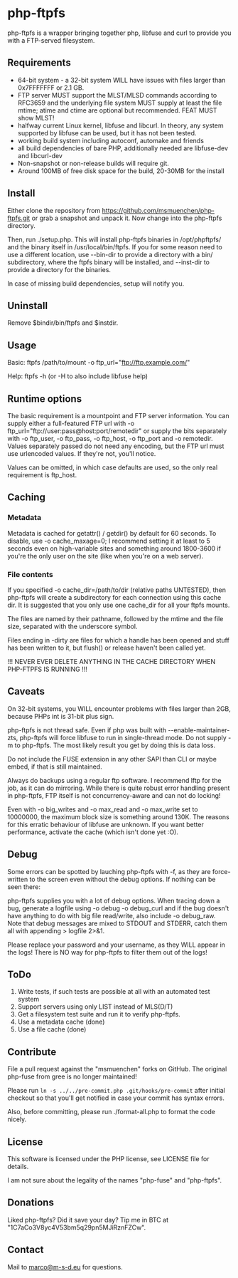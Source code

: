 # php-ftpfs
php-ftpfs is a wrapper bringing together php, libfuse and curl to provide
you with a FTP-served filesystem.

## Requirements
* 64-bit system - a 32-bit system WILL have issues with files larger than
  0x7FFFFFFF or 2.1 GB.
* FTP server MUST support the MLST/MLSD commands according to RFC3659 and
  the underlying file system MUST supply at least the file mtime; atime and
  ctime are optional but recommended. FEAT MUST show MLST!
* halfway current Linux kernel, libfuse and libcurl. In theory, any system
  supported by libfuse can be used, but it has not been tested.
* working build system including autoconf, automake and friends
* all build dependencies of bare PHP, additionally needed are libfuse-dev and
  libcurl-dev
* Non-snapshot or non-release builds will require git.
* Around 100MB of free disk space for the build, 20-30MB for the install

## Install
Either clone the repository from https://github.com/msmuenchen/php-ftpfs.git
or grab a snapshot and unpack it. Now change into the php-ftpfs directory.

Then, run ./setup.php. This will install php-ftpfs binaries in /opt/phpftpfs/
and the binary itself in /usr/local/bin/ftpfs. If you for some reason need to
use a different location, use --bin-dir to provide a directory with a bin/
subdirectory, where the ftpfs binary will be installed, and --inst-dir to
provide a directory for the binaries.

In case of missing build dependencies, setup will notify you.

## Uninstall
Remove $bindir/bin/ftpfs and $instdir.

## Usage
Basic: ftpfs /path/to/mount -o ftp_url="ftp://ftp.example.com/"

Help: ftpfs -h (or -H to also include libfuse help)

## Runtime options
The basic requirement is a mountpoint and FTP server information. You can
supply either a full-featured FTP url with -o
ftp_url="ftp://user:pass@host:port/remotedir" or supply the bits separately
with -o ftp_user, -o ftp_pass, -o ftp_host, -o ftp_port and -o remotedir. Values
separately passed do not need any encoding, but the FTP url must use
urlencoded values. If they're not, you'll notice.

Values can be omitted, in which case defaults are used, so the only real
requirement is ftp_host. 

## Caching
### Metadata
Metadata is cached for getattr() / getdir() by default for 60 seconds. To
disable, use -o cache_maxage=0; I recommend setting it at least to 5 seconds
even on high-variable sites and something around 1800-3600 if you're the only
user on the site (like when you're on a web server).

### File contents
If you specified -o cache_dir=/path/to/dir (relative paths UNTESTED), then
php-ftpfs will create a subdirectory for each connection using this cache dir.
It is suggested that you only use one cache_dir for all your ftpfs mounts.

The files are named by their pathname, followed by the mtime and the file size,
separated with the underscore symbol.

Files ending in -dirty are files for which a handle has been opened and stuff
has been written to it, but flush() or release haven't been called yet.

!!! NEVER EVER DELETE ANYTHING IN THE CACHE DIRECTORY WHEN PHP-FTPFS IS RUNNING !!!

## Caveats
On 32-bit systems, you WILL encounter problems with files larger than 2GB,
because PHPs int is 31-bit plus sign.

php-ftpfs is not thread safe. Even if php was built with
--enable-maintainer-zts, php-ftpfs will force libfuse to run in
single-thread mode. Do not supply -m to php-ftpfs. The most likely result
you get by doing this is data loss.

Do not include the FUSE extension in any other SAPI than CLI or maybe embed,
if that is still maintained.

Always do backups using a regular ftp software. I recommend lftp for the
job, as it can do mirroring. While there is quite robust error handling
present in php-ftpfs, FTP itself is not concurrency-aware and can not do
locking!

Even with -o big_writes and -o max_read and -o max_write set to 10000000,
the maximum block size is something around 130K. The reasons for this
erratic behaviour of libfuse are unknown. If you want better performance,
activate the cache (which isn't done yet :O).

## Debug
Some errors can be spotted by lauching php-ftpfs with -f, as they are
force-written to the screen even without the debug options. If nothing can
be seen there:

php-ftpfs supplies you with a lot of debug options. When tracing down a bug,
generate a logfile using -o debug -o debug_curl and if the bug doesn't have
anything to do with big file read/write, also include -o debug_raw. Note
that debug messages are mixed to STDOUT and STDERR, catch them all with
appending > logfile 2>&1.

Please replace your password and your username, as they WILL appear in the
logs! There is NO way for php-ftpfs to filter them out of the logs!

## ToDo
1. Write tests, if such tests are possible at all with an automated test system
2. Support servers using only LIST instead of MLS(D/T)
3. Get a filesystem test suite and run it to verify php-ftpfs.
4. Use a metadata cache (done)
5. Use a file cache (done)

## Contribute
File a pull request against the "msmuenchen" forks on GitHub. The original
php-fuse from gree is no longer maintained!

Please run `ln -s ../../pre-commit.php .git/hooks/pre-commit` after initial
checkout so that you'll get notified in case your commit has syntax errors.

Also, before committing, please run ./format-all.php to format the code nicely.

## License
This software is licensed under the PHP license, see LICENSE file for details.

I am not sure about the legality of the names "php-fuse" and "php-ftpfs".

## Donations
Liked php-ftpfs? Did it save your day? Tip me in BTC at
"1C7aCo3V8yc4V53bm5q29pn5MJiRznFZCw".

## Contact
Mail to marco@m-s-d.eu for questions.
